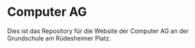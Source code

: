 # Computer AG

Dies ist das Repository für die Website der Computer AG an der Grundschule am Rüdesheimer Platz.
